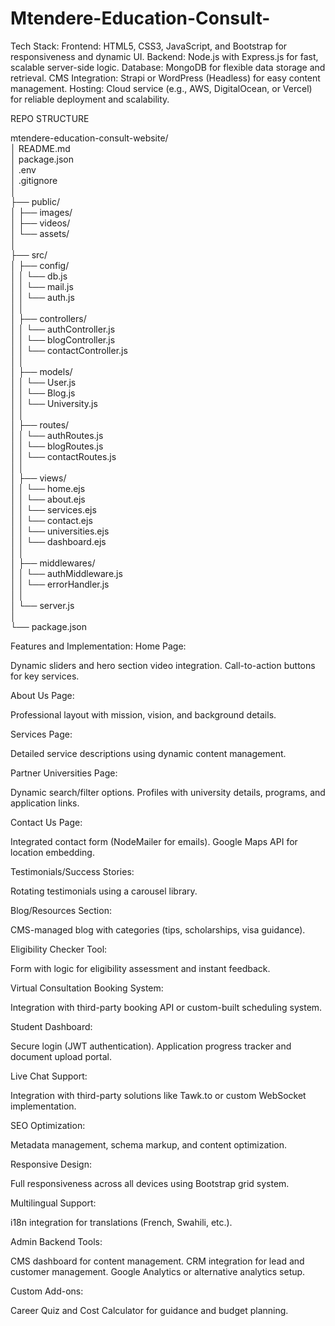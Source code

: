 # Mtendere-Education-Consult-

Tech Stack:
Frontend: HTML5, CSS3, JavaScript, and Bootstrap for responsiveness and dynamic UI.
Backend: Node.js with Express.js for fast, scalable server-side logic.
Database: MongoDB for flexible data storage and retrieval.
CMS Integration: Strapi or WordPress (Headless) for easy content management.
Hosting: Cloud service (e.g., AWS, DigitalOcean, or Vercel) for reliable deployment and scalability.

REPO STRUCTURE

mtendere-education-consult-website/  
│   README.md  
│   package.json  
│   .env  
│   .gitignore  
│  
├── public/  
│   ├── images/  
│   ├── videos/  
│   └── assets/  
│  
├── src/  
│   ├── config/  
│   │   └── db.js  
│   │   └── mail.js  
│   │   └── auth.js  
│   │  
│   ├── controllers/  
│   │   └── authController.js  
│   │   └── blogController.js  
│   │   └── contactController.js  
│   │  
│   ├── models/  
│   │   └── User.js  
│   │   └── Blog.js  
│   │   └── University.js  
│   │  
│   ├── routes/  
│   │   └── authRoutes.js  
│   │   └── blogRoutes.js  
│   │   └── contactRoutes.js  
│   │  
│   ├── views/  
│   │   └── home.ejs  
│   │   └── about.ejs  
│   │   └── services.ejs  
│   │   └── contact.ejs  
│   │   └── universities.ejs  
│   │   └── dashboard.ejs  
│   │  
│   ├── middlewares/  
│   │   └── authMiddleware.js  
│   │   └── errorHandler.js  
│   │  
│   └── server.js  
│  
└── package.json  

Features and Implementation:
Home Page:

Dynamic sliders and hero section video integration.
Call-to-action buttons for key services.

About Us Page:

Professional layout with mission, vision, and background details.

Services Page:

Detailed service descriptions using dynamic content management.

Partner Universities Page:

Dynamic search/filter options.
Profiles with university details, programs, and application links.

Contact Us Page:

Integrated contact form (NodeMailer for emails).
Google Maps API for location embedding.

Testimonials/Success Stories:

Rotating testimonials using a carousel library.

Blog/Resources Section:

CMS-managed blog with categories (tips, scholarships, visa guidance).

Eligibility Checker Tool:

Form with logic for eligibility assessment and instant feedback.

Virtual Consultation Booking System:

Integration with third-party booking API or custom-built scheduling system.

Student Dashboard:

Secure login (JWT authentication).
Application progress tracker and document upload portal.

Live Chat Support:

Integration with third-party solutions like Tawk.to or custom WebSocket implementation.

SEO Optimization:

Metadata management, schema markup, and content optimization.

Responsive Design:

Full responsiveness across all devices using Bootstrap grid system.

Multilingual Support:

i18n integration for translations (French, Swahili, etc.).

Admin Backend Tools:

CMS dashboard for content management.
CRM integration for lead and customer management.
Google Analytics or alternative analytics setup.

Custom Add-ons:

Career Quiz and Cost Calculator for guidance and budget planning.
